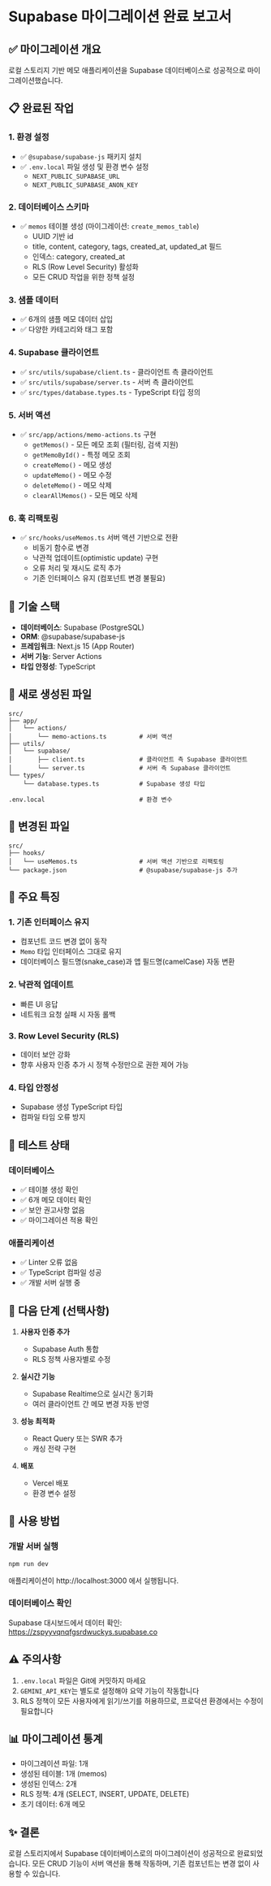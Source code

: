 # Supabase 마이그레이션 완료 보고서

## ✅ 마이그레이션 개요

로컬 스토리지 기반 메모 애플리케이션을 Supabase 데이터베이스로 성공적으로 마이그레이션했습니다.

## 📋 완료된 작업

### 1. 환경 설정
- ✅ `@supabase/supabase-js` 패키지 설치
- ✅ `.env.local` 파일 생성 및 환경 변수 설정
  - `NEXT_PUBLIC_SUPABASE_URL`
  - `NEXT_PUBLIC_SUPABASE_ANON_KEY`

### 2. 데이터베이스 스키마
- ✅ `memos` 테이블 생성 (마이그레이션: `create_memos_table`)
  - UUID 기반 id
  - title, content, category, tags, created_at, updated_at 필드
  - 인덱스: category, created_at
  - RLS (Row Level Security) 활성화
  - 모든 CRUD 작업을 위한 정책 설정

### 3. 샘플 데이터
- ✅ 6개의 샘플 메모 데이터 삽입
- ✅ 다양한 카테고리와 태그 포함

### 4. Supabase 클라이언트
- ✅ `src/utils/supabase/client.ts` - 클라이언트 측 클라이언트
- ✅ `src/utils/supabase/server.ts` - 서버 측 클라이언트
- ✅ `src/types/database.types.ts` - TypeScript 타입 정의

### 5. 서버 액션
- ✅ `src/app/actions/memo-actions.ts` 구현
  - `getMemos()` - 모든 메모 조회 (필터링, 검색 지원)
  - `getMemoById()` - 특정 메모 조회
  - `createMemo()` - 메모 생성
  - `updateMemo()` - 메모 수정
  - `deleteMemo()` - 메모 삭제
  - `clearAllMemos()` - 모든 메모 삭제

### 6. 훅 리팩토링
- ✅ `src/hooks/useMemos.ts` 서버 액션 기반으로 전환
  - 비동기 함수로 변경
  - 낙관적 업데이트(optimistic update) 구현
  - 오류 처리 및 재시도 로직 추가
  - 기존 인터페이스 유지 (컴포넌트 변경 불필요)

## 🔧 기술 스택

- **데이터베이스**: Supabase (PostgreSQL)
- **ORM**: @supabase/supabase-js
- **프레임워크**: Next.js 15 (App Router)
- **서버 기능**: Server Actions
- **타입 안정성**: TypeScript

## 📂 새로 생성된 파일

```
src/
├── app/
│   └── actions/
│       └── memo-actions.ts         # 서버 액션
├── utils/
│   └── supabase/
│       ├── client.ts               # 클라이언트 측 Supabase 클라이언트
│       └── server.ts               # 서버 측 Supabase 클라이언트
└── types/
    └── database.types.ts           # Supabase 생성 타입

.env.local                          # 환경 변수
```

## 🔄 변경된 파일

```
src/
├── hooks/
│   └── useMemos.ts                 # 서버 액션 기반으로 리팩토링
└── package.json                    # @supabase/supabase-js 추가
```

## 🎯 주요 특징

### 1. 기존 인터페이스 유지
- 컴포넌트 코드 변경 없이 동작
- `Memo` 타입 인터페이스 그대로 유지
- 데이터베이스 필드명(snake_case)과 앱 필드명(camelCase) 자동 변환

### 2. 낙관적 업데이트
- 빠른 UI 응답
- 네트워크 요청 실패 시 자동 롤백

### 3. Row Level Security (RLS)
- 데이터 보안 강화
- 향후 사용자 인증 추가 시 정책 수정만으로 권한 제어 가능

### 4. 타입 안정성
- Supabase 생성 TypeScript 타입
- 컴파일 타임 오류 방지

## 🧪 테스트 상태

### 데이터베이스
- ✅ 테이블 생성 확인
- ✅ 6개 메모 데이터 확인
- ✅ 보안 권고사항 없음
- ✅ 마이그레이션 적용 확인

### 애플리케이션
- ✅ Linter 오류 없음
- ✅ TypeScript 컴파일 성공
- ✅ 개발 서버 실행 중

## 🚀 다음 단계 (선택사항)

1. **사용자 인증 추가**
   - Supabase Auth 통합
   - RLS 정책 사용자별로 수정

2. **실시간 기능**
   - Supabase Realtime으로 실시간 동기화
   - 여러 클라이언트 간 메모 변경 자동 반영

3. **성능 최적화**
   - React Query 또는 SWR 추가
   - 캐싱 전략 구현

4. **배포**
   - Vercel 배포
   - 환경 변수 설정

## 📝 사용 방법

### 개발 서버 실행
```bash
npm run dev
```

애플리케이션이 http://localhost:3000 에서 실행됩니다.

### 데이터베이스 확인
Supabase 대시보드에서 데이터 확인:
https://zspyyvqnqfgsrdwuckys.supabase.co

## ⚠️ 주의사항

1. `.env.local` 파일은 Git에 커밋하지 마세요
2. `GEMINI_API_KEY`는 별도로 설정해야 요약 기능이 작동합니다
3. RLS 정책이 모든 사용자에게 읽기/쓰기를 허용하므로, 프로덕션 환경에서는 수정이 필요합니다

## 📊 마이그레이션 통계

- 마이그레이션 파일: 1개
- 생성된 테이블: 1개 (memos)
- 생성된 인덱스: 2개
- RLS 정책: 4개 (SELECT, INSERT, UPDATE, DELETE)
- 초기 데이터: 6개 메모

## ✨ 결론

로컬 스토리지에서 Supabase 데이터베이스로의 마이그레이션이 성공적으로 완료되었습니다. 
모든 CRUD 기능이 서버 액션을 통해 작동하며, 기존 컴포넌트는 변경 없이 사용할 수 있습니다.

